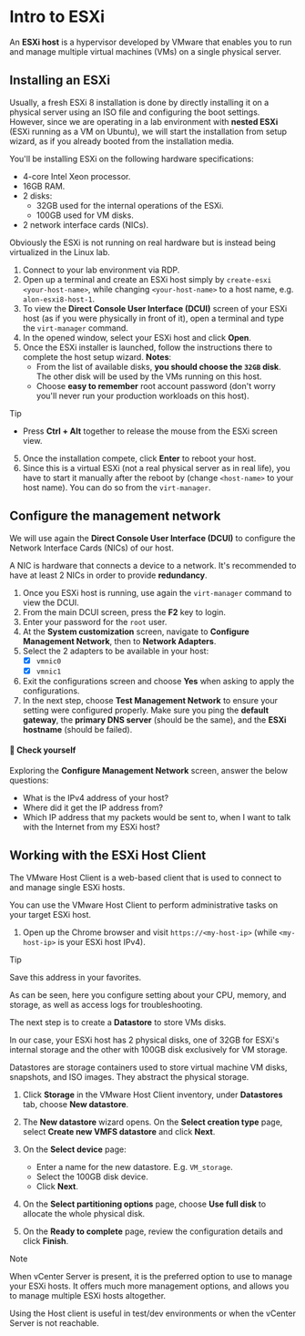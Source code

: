 # Intro to ESXi

An **ESXi host** is a hypervisor developed by VMware that enables you to run and manage multiple virtual machines (VMs) on a single physical server.

## Installing an ESXi

Usually, a fresh ESXi 8 installation is done by directly installing it on a physical server using an ISO file and configuring the boot settings. 
However, since we are operating in a lab environment with **nested ESXi** (ESXi running as a VM on Ubuntu), we will start the installation from setup wizard, as if you already booted from the installation media.


You'll be installing ESXi on the following hardware specifications:

 - 4-core Intel Xeon processor.
 - 16GB RAM.
 - 2 disks:
   - 32GB used for the internal operations of the ESXi.
   - 100GB used for VM disks. 
- 2 network interface cards (NICs).

Obviously the ESXi is not running on real hardware but is instead being virtualized in the Linux lab.

1. Connect to your lab environment via RDP.
2. Open up a terminal and create an ESXi host simply by `create-esxi <your-host-name>`, while changing `<your-host-name>` to a host name, e.g. `alon-esxi8-host-1`.
2. To view the **Direct Console User Interface (DCUI)** screen of your ESXi host (as if you were physically in front of it), open a terminal and type the `virt-manager` command.
3. In the opened window, select your ESXi host and click **Open**. 
4. Once the ESXi installer is launched, follow the instructions there to complete the host setup wizard. **Notes**:
   - From the list of available disks, **you should choose the `32GB` disk**. The other disk will be used by the VMs running on this host.
   - Choose **easy to remember** root account password (don't worry you'll never run your production workloads on this host).

> [!TIP]
> - Press **Ctrl + Alt** together to release the mouse from the ESXi screen view.


5. Once the installation compete, click **Enter** to reboot your host. 
6. Since this is a virtual ESXi (not a real physical server as in real life), you have to start it manually after the reboot by (change `<host-name>` to your host name). You can do so from the `virt-manager`. 

## Configure the management network

We will use again the **Direct Console User Interface (DCUI)** to configure the Network Interface Cards (NICs) of our host.

A NIC is hardware that connects a device to a network. It's recommended to have at least 2 NICs in order to provide **redundancy**. 


1. Once you ESXi host is running, use again the `virt-manager` command to view the DCUI.
2. From the main DCUI screen, press the **F2** key to login.
3. Enter your password for the `root` user. 
4. At the **System customization** screen, navigate to **Configure Management Network**, then to **Network Adapters**.
5. Select the 2 adapters to be available in your host:
   - [x] `vmnic0`
   - [x] `vmnic1`
6. Exit the configurations screen and choose **Yes** when asking to apply the configurations. 
7. In the next step, choose **Test Management Network** to ensure your setting were configured properly. Make sure you ping the **default gateway**, the **primary DNS server** (should be the same), and the **ESXi hostname** (should be failed).


#### 🧐 Check yourself

Exploring the **Configure Management Network** screen, answer the below questions:

- What is the IPv4 address of your host?
- Where did it get the IP address from? 
- Which IP address that my packets would be sent to, when I want to talk with the Internet from my ESXi host?


## Working with the ESXi Host Client

The VMware Host Client is a web-based client that is used to connect to and manage single ESXi hosts.

You can use the VMware Host Client to perform administrative tasks on your target ESXi host.


1. Open up the Chrome browser and visit `https://<my-host-ip>` (while `<my-host-ip>` is your ESXi host IPv4).

> [!TIP]
> Save this address in your favorites. 

As can be seen, here you configure setting about your CPU, memory, and storage, as well as access logs for troubleshooting.

The next step is to create a **Datastore** to store VMs disks.

In our case, your ESXi host has 2 physical disks, one of 32GB for ESXi's internal storage and the other with 100GB disk exclusively for VM storage. 

Datastores are storage containers used to store virtual machine VM disks, snapshots, and ISO images.
They abstract the physical storage.

1. Click **Storage** in the VMware Host Client inventory, under **Datastores** tab, choose **New datastore**.
2. The **New datastore** wizard opens. On the **Select creation type** page, select **Create new VMFS datastore** and click **Next**. 
3. On the **Select device** page: 

   - Enter a name for the new datastore. E.g. `VM_storage`.
   - Select the 100GB disk device.
   - Click **Next**.
4. On the **Select partitioning options** page, choose **Use full disk** to allocate the whole physical disk. 
5. On the **Ready to complete** page, review the configuration details and click **Finish**. 


> [!NOTE]
> When vCenter Server is present, it is the preferred option to use to manage your ESXi hosts.
> It offers much more management options, and allows you to manage multiple ESXi hosts altogether. 
> 
> Using the Host client is useful in test/dev environments or when the vCenter Server is not reachable.

